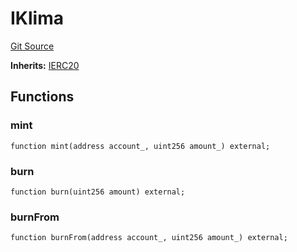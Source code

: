 # IKlima
[Git Source](https://github.com/KlimaDAO/klimadao-solidity/blob/704b462e69030cb9a43680057bee91d745d579ba/src/protocol/interfaces/IKLIMA.sol)

**Inherits:**
[IERC20](/src/protocol/staking/regular/KlimaStakingDistributor_v4.sol/interface.IERC20.md)


## Functions
### mint


```solidity
function mint(address account_, uint256 amount_) external;
```

### burn


```solidity
function burn(uint256 amount) external;
```

### burnFrom


```solidity
function burnFrom(address account_, uint256 amount_) external;
```

